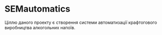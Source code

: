 # SEMautomatics
Ціллю даного проекту є створення системи автоматизації крафтогового виробництва алкогольних напоїв.
